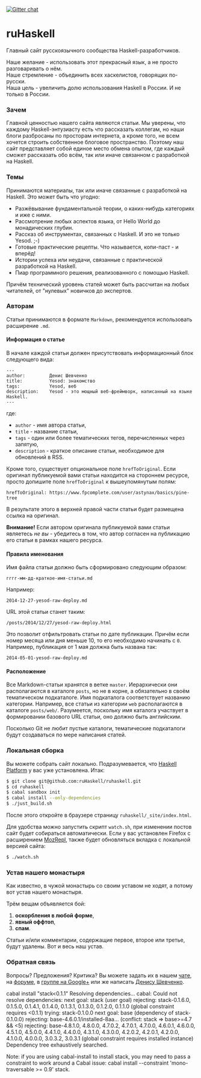 [![Gitter chat](https://badges.gitter.im/gitterHQ/gitter.png)](https://gitter.im/ruHaskell/forall)

ruHaskell
=========

Главный сайт русскоязычного сообщества Haskell-разработчиков.

Наше желание - использовать этот прекрасный язык, а не просто разговаривать о нём.<br/>
Наше стремление - объединить всех хаскелистов, говорящих по-русски.<br/>
Наша цель - увеличить долю использования Haskell в России. И не только в России.

### Зачем

Главной ценностью нашего сайта являются статьи. Мы уверены, что каждому Haskell-энтузиасту есть что рассказать коллегам, но наши блоги разбросаны по просторам интернета, а кроме того, не всем хочется строить собственное блоговое пространство. Поэтому наш сайт представляет собой единое место обмена опытом, где каждый сможет рассказать обо всём, так или иначе связанном с разработкой на Haskell.

### Темы

Принимаются материалы, так или иначе связанные с разработкой на Haskell. Это может быть что угодно:

- Разжёвывание фундаментальной теории, о каких-нибудь категориях и иже с ними.
- Рассмотрение любых аспектов языка, от Hello World до монадических глубин.
- Рассказ об инструментах, связанных с Haskell. И это не только Yesod. ;-)
- Готовые практические рецепты. Что называется, копи-паст - и вперёд!
- Истории успеха или неудачи, связанные с практической разработкой на Haskell.
- Пиар программного решения, реализованного с помощью Haskell.

Причём технический уровень статей может быть рассчитан на любых читателей, от "нулевых" новичков до экспертов.

### Авторам

Статьи принимаются в формате `Markdown`, рекомендуется использовать расширение `.md`.

#### Информация о статье

В начале каждой статьи должен присутствовать информационный блок следующего вида:

```
---
author:         Денис Шевченко
title:          Yesod: знакомство
tags:           Yesod, веб
description:    Yesod - это мощный веб-фреймворк, написанный на языке Haskell.
---
```

где:

- `author` - имя автора статьи,
- `title` - название статьи,
- `tags` - один или более тематических тегов, перечисленных через запятую,
- `description` - краткое описание статьи, необходимое для обновлений в RSS.

Кроме того, существует опциональное поле `hrefToOriginal`. Если оригинал публикуемой вами статьи находится на стороннем ресурсе, просто допишите поле `hrefToOriginal` к вышеупомянутым полям:

```
hrefToOriginal: https://www.fpcomplete.com/user/astynax/basics/pine-tree
```

В результате этого в верхней правой части статьи будет размещена ссылка на оригинал.

**Внимание!** Если автором оригинала публикуемой вами статьи являетесь _не вы_ - убедитесь в том, что автор согласен на публикацию его статьи в рамках нашего ресурса.

#### Правила именования

Имя файла статьи должно быть сформировано следующим образом:

```
гггг-мм-дд-краткое-имя-статьи.md
```

Например:

```
2014-12-27-yesod-raw-deploy.md
```

URL этой статьи станет таким:

```
/posts/2014/12/27/yesod-raw-deploy.html
```

Это позволит отфильтровать статьи по дате публикации. Причём если номер месяца или дня меньше 10, то его необходимо начинать с `0`. Например, публикация от 1 мая должна быть названа так:

```
2014-05-01-yesod-raw-deploy.md
```

#### Расположение

Все Markdown-статьи хранятся в ветке `master`. Иерархически они располагаются в каталоге `posts`, но не в корне, а обязательно в своём тематическом подкаталоге. Имя подкаталога соответствует названию категории. Например, все статьи из категории `web` располагаются в каталоге `posts/web/`. Разумеется, поскольку имя каталога участвует в формировании базового URL статьи, оно должно быть английским.

Посколько Git не любит пустые каталоги, тематические подкаталоги будут создаваться по мере написания статей.

### Локальная сборка

Вы можете собрать сайт локально. Подразумевается, что [Haskell Platform](https://www.haskell.org/platform/) у вас уже установлена. Итак:

```bash
$ git clone git@github.com:ruHaskell/ruhaskell.git
$ cd ruhaskell
$ cabal sandbox init
$ cabal install --only-dependencies
$ ./just_build.sh
```

После этого откройте в браузере страницу `ruhaskell/_site/index.html`.

Для удобства можно запустить скрипт `watch.sh`, при изменении постов
сайт будет собираться автоматически. Если у вас установлен Firefox
с расширением [MozRepl](https://github.com/bard/mozrepl/wiki),
также будет обновляться вкладка с локальной версией сайта:

```bash
$ ./watch.sh
```

### Устав нашего монастыря

Как известно, в чужой монастырь со своим уставом не ходят, а потому вот устав нашего монастыря.

Трём вещам объявляется бой:

1. **оскорбления в любой форме**,
2. **явный оффтоп**,
3. **спам**.

Статьи и/или комментарии, содержащие первое, второе или третье, будут удалены. Вот и весь наш устав.

### Обратная связь

Вопросы? Предложения? Критика? Вы можете задать их в нашем [чате](https://gitter.im/ruHaskell/forall), на [форуме](http://forum.ruhaskell.org), в [группе на Google+](https://plus.google.com/communities/117343381540538069054) или же написать [Денису Шевченко](mailto:me@dshevchenko.biz).


cabal install "stack<0.1.1"
Resolving dependencies...
cabal: Could not resolve dependencies:
next goal: stack (user goal)
rejecting: stack-0.1.6.0, 0.1.5.0, 0.1.4.1, 0.1.4.0, 0.1.3.1, 0.1.3.0,
0.1.2.0, 0.1.1.0 (global constraint requires <0.1.1)
trying: stack-0.1.0.0
next goal: base (dependency of stack-0.1.0.0)
rejecting: base-4.6.0.1/installed-8aa... (conflict: stack => base>=4.7 && <5)
rejecting: base-4.8.1.0, 4.8.0.0, 4.7.0.2, 4.7.0.1, 4.7.0.0, 4.6.0.1, 4.6.0.0,
4.5.1.0, 4.5.0.0, 4.4.1.0, 4.4.0.0, 4.3.1.0, 4.3.0.0, 4.2.0.2, 4.2.0.1,
4.2.0.0, 4.1.0.0, 4.0.0.0, 3.0.3.2, 3.0.3.1 (global constraint requires
installed instance)
Dependency tree exhaustively searched.





Note: if you are using cabal-install to install stack, you may need to pass a constraint to work around a Cabal issue: cabal install --constraint 'mono-traversable >= 0.9' stack.
